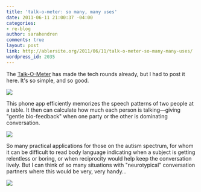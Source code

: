 ```yaml
---
title: 'talk-o-meter: so many, many uses'
date: 2011-06-11 21:00:37 -04:00
categories:
- re-blog
author: sarahendren
comments: true
layout: post
link: http://ablersite.org/2011/06/11/talk-o-meter-so-many-many-uses/
wordpress_id: 2035
---
```


The [Talk-O-Meter](http://www.talk-o-meter.de/e/) has made the tech rounds already, but I had to post it here. It's so simple, and so good.

[![](http://ablersite.files.wordpress.com/2011/06/wortwaage-auf-tisch-h300.jpg)](http://ablersite.files.wordpress.com/2011/06/wortwaage-auf-tisch-h300.jpg)

This phone app efficiently memorizes the speech patterns of two people at a table. It then can calculate how much each person is talking—giving "gentle bio-feedback" when one party or the other is dominating conversation.

[![](http://ablersite.files.wordpress.com/2011/06/wortwaage-auf-tisch2-h300.jpg)](http://ablersite.files.wordpress.com/2011/06/wortwaage-auf-tisch2-h300.jpg)

So many practical applications for those on the autism spectrum, for whom it can be difficult to read body language indicating when a subject is getting relentless or boring, or when reciprocity would help keep the conversation lively. But I can think of so many situations with "neurotypical" conversation partners where this would be very, very handy...

[![](http://ablersite.files.wordpress.com/2011/06/wortwaage-h300.png)](http://ablersite.files.wordpress.com/2011/06/wortwaage-h300.png)
